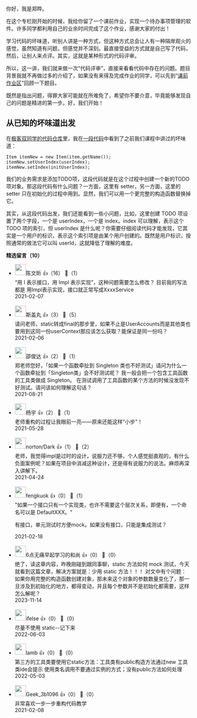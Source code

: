 你好，我是郑晔。

在这个专栏刚开始的时候，我给你留了一个课前作业，实现一个待办事项管理的软件。许多同学都利用自己的业余时间完成了这个作业，感谢大家的付出！

学习代码的坏味道，听别人讲是一种方式，但这种方式总会让人有一种隔岸观火的感觉，虽然知道有问题，但感觉并不深刻。最直接受益的方式就是自己写了代码，然后，让别人来点评。其实，这就是某种形式的代码评审。

所以，这一讲，我们就来做一次“代码评审”，直接来看看代码中存在的问题。题目背景我就不再做过多的介绍了，如果没有来得及完成作业的同学，可以先到“[课前作业区](https://time.geekbang.org/column/article/325594)”回顾一下题目。

既然是指出问题，得罪大家可能就在所难免了，希望你不要介意，毕竟能够发现自己的问题是精进的第一步。好，我们开始！

## 从已知的坏味道出发

在[极客双同学的代码仓库](https://github.com/benben773/todomaster)里，我在[一段代码](https://github.com/benben773/todomaster/blob/main/todomaster/src/main/java/com/test/service/impl/ProcessTxtServiceImpl.java)中看到了之前我们课程中讲过的坏味道：

```
Item itemNew = new Item(item.getName());
itemNew.setUserIndex(userIndex);
itemNew.setIndex(initUserIndex);
```

我们的业务需求是添加TODO项，这段代码就是在这个过程中创建一个新的TODO项对象。那这段代码有什么问题？一方面，这里有 setter，另一方面，这里的 setter 只在初始化的过程中用到。显然，我们可以用一个更完整的构造函数替换掉它。

其实，从这段代码出发，我们还能看到一些小问题，比如，这里创建 TODO 项设置了两个字段，一个是 userIndex，一个是 index。index 可以理解，表示这个 TODO 项的索引，但 userIndex 是什么呢？你需要仔细阅读代码才能发现，它其实是一个用户的标识，表示这个索引项是由某个用户创建的。既然是用户标识，按照通常的做法它可以叫 userId，这就降低了理解的难度。
<div><strong>精选留言（10）</strong></div><ul>
<li><img src="https://static001.geekbang.org/account/avatar/00/11/d5/3c/861e0c86.jpg" width="30px"><span>陈文昕</span> 👍（16） 💬（1）<div>“用 I 表示接口，用 Impl 表示实现”，这种问题需要怎么修改？
目前我的写法都是 用Impl表示实现，接口就正常写成XxxxService</div>2021-02-07</li><br/><li><img src="https://static001.geekbang.org/account/avatar/00/11/d4/78/66b3f2a2.jpg" width="30px"><span>斯盖丸</span> 👍（3） 💬（5）<div>请问老师，static转成final的那步里，如果不止是UserAccounts而是其他类也要用到这同一份userContext那应该怎么获取？能保证是同一份吗？</div>2021-02-06</li><br/><li><img src="https://static001.geekbang.org/account/avatar/00/13/8d/b4/ff82483d.jpg" width="30px"><span>邵俊达</span> 👍（2） 💬（1）<div>郑老师您好，「如果一个函数牵扯到 Singleton 类也不好测试」请问为什么一个函数牵扯到「Singleton类」会不好测试呢？ 我一般会把一个包含工具函数的工具类做成 Singleton。 在测试调用了工具函数的某个方法的时候没发现不好测试。请问该如何理解这句话？</div>2021-08-21</li><br/><li><img src="https://static001.geekbang.org/account/avatar/00/0f/7b/89/34f2cbcc.jpg" width="30px"><span>杨宇</span> 👍（2） 💬（1）<div>老师重构的过程让我眼前一亮——原来还能这样“小步”！</div>2021-05-28</li><br/><li><img src="https://static001.geekbang.org/account/avatar/00/10/d7/15/63258662.jpg" width="30px"><span>norton/Dark</span> 👍（1） 💬（2）<div>老师，我觉得impl是过时的设计，说服力还不够，个人感觉挺直观的，有什么负面案例呢？如果在项目中消减这种设计，还是得有说服力的说法。麻烦再深入讲解下。</div>2021-04-24</li><br/><li><img src="https://static001.geekbang.org/account/avatar/00/0f/4a/48/744780ea.jpg" width="30px"><span>fengkuok</span> 👍（0） 💬（1）<div>&quot;如果一个接口只有一个实现类，也许不需要这个层次关系，即便有，一个命名可以是 DefaultXXX。&quot;

有接口，单元测试时方便mock。如果没有接口，只能是集成测试？</div>2021-02-18</li><br/><li><img src="https://static001.geekbang.org/account/avatar/00/19/fd/58/1af629c7.jpg" width="30px"><span>6点无痛早起学习的和尚</span> 👍（0） 💬（0）<div>绝了，读这章内容，昨晚刚碰到跟同事聊，static 方法如何 mock 测试，今天就看到这篇文章，解决方案就是：少用 static 方法！！！
对文中有个问题：如果你用完整的构造函数创建对象，那未来这个对象的参数数量变化了，那一旦涉及到初始化的地方，都得变动，并且每个参数并不是初始化都需要，这样怎么解呢？</div>2023-11-14</li><br/><li><img src="https://static001.geekbang.org/account/avatar/00/26/eb/d7/90391376.jpg" width="30px"><span>ifelse</span> 👍（0） 💬（0）<div>尽量不使用 static--记下来</div>2022-06-03</li><br/><li><img src="https://static001.geekbang.org/account/avatar/00/1b/4b/66/bac3697b.jpg" width="30px"><span>lamb</span> 👍（0） 💬（0）<div>第三方的工具类要使用它static方法：工具类有public构造方法通过new 工具类ide会提示 使用类名调用不要通过实例的方式；没有public方法如何处理</div>2022-05-03</li><br/><li><img src="" width="30px"><span>Geek_3b1096</span> 👍（0） 💬（0）<div>非常喜欢一步一步重构代码教学</div>2021-02-08</li><br/>
</ul>